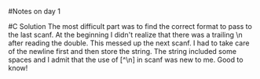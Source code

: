 #Notes on day 1

#C Solution
The most difficult part was to find the correct format to pass to the last scanf.
At the beginning I didn't realize that there was a trailing \n after reading the double. This messed up the next scanf.
I had to take care of the newline first and then store the string. 
The string included some spaces and I admit that the use of [^\n] in scanf was new to me. 
Good to know!
